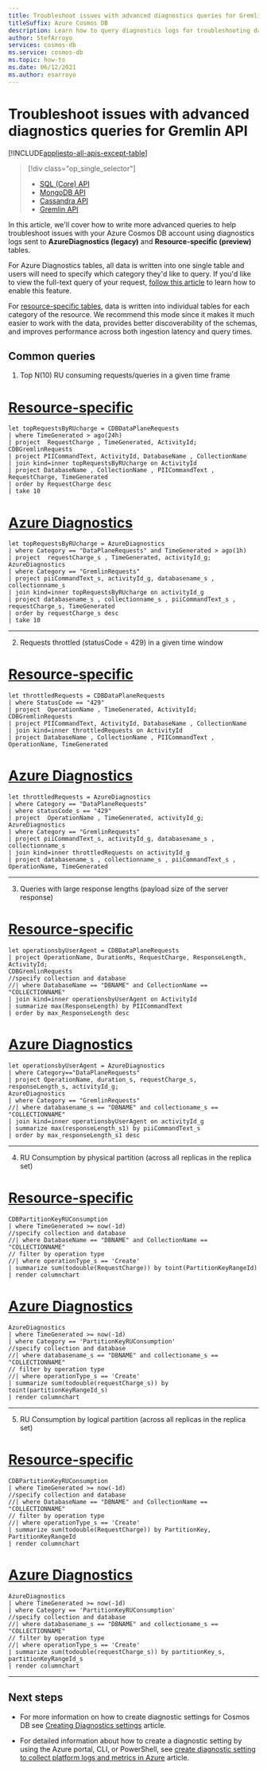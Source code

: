```yaml
---
title: Troubleshoot issues with advanced diagnostics queries for Gremlin API
titleSuffix: Azure Cosmos DB
description: Learn how to query diagnostics logs for troubleshooting data stored in Azure Cosmos DB for Gremlin API
author: StefArroyo
services: cosmos-db
ms.service: cosmos-db
ms.topic: how-to
ms.date: 06/12/2021
ms.author: esarroyo 
---
```


# Troubleshoot issues with advanced diagnostics queries for Gremlin API

[!INCLUDE[appliesto-all-apis-except-table](includes/appliesto-all-apis-except-table.md)]

> [!div class="op_single_selector"]
> * [SQL (Core) API](cosmos-db-advanced-queries.md)
> * [MongoDB API](queries-mongo.md)
> * [Cassandra API](queries-cassandra.md)
> * [Gremlin API](queries-gremlin.md)
>

In this article, we'll cover how to write more advanced queries to help troubleshoot issues with your Azure Cosmos DB account using diagnostics logs sent to **AzureDiagnostics (legacy)** and **Resource-specific (preview)** tables.

For Azure Diagnostics tables, all data is written into one single table and users will need to specify which category they'd like to query. If you'd like to view the full-text query of your request, [follow this article](cosmosdb-monitor-resource-logs.md#full-text-query) to learn how to enable this feature.

For [resource-specific tables](cosmosdb-monitor-resource-logs.md#create-setting-portal), data is written into individual tables for each category of the resource. We recommend this mode since it makes it much easier to work with the data, provides better discoverability of the schemas, and improves performance across both ingestion latency and query times.

## Common queries

1. Top N(10) RU consuming requests/queries in a given time frame

# [Resource-specific](#tab/resource-specific)

```Kusto
let topRequestsByRUcharge = CDBDataPlaneRequests 
| where TimeGenerated > ago(24h)
| project  RequestCharge , TimeGenerated, ActivityId;
CDBGremlinRequests
| project PIICommandText, ActivityId, DatabaseName , CollectionName
| join kind=inner topRequestsByRUcharge on ActivityId
| project DatabaseName , CollectionName , PIICommandText , RequestCharge, TimeGenerated
| order by RequestCharge desc
| take 10
```
# [Azure Diagnostics](#tab/azure-diagnostics)

```Kusto
let topRequestsByRUcharge = AzureDiagnostics
| where Category == "DataPlaneRequests" and TimeGenerated > ago(1h)
| project  requestCharge_s , TimeGenerated, activityId_g;
AzureDiagnostics
| where Category == "GremlinRequests"
| project piiCommandText_s, activityId_g, databasename_s , collectionname_s
| join kind=inner topRequestsByRUcharge on activityId_g
| project databasename_s , collectionname_s , piiCommandText_s , requestCharge_s, TimeGenerated
| order by requestCharge_s desc
| take 10
```    
---

2. Requests throttled (statusCode = 429) in a given time window 

# [Resource-specific](#tab/resource-specific)
```Kusto
let throttledRequests = CDBDataPlaneRequests
| where StatusCode == "429"
| project  OperationName , TimeGenerated, ActivityId;
CDBGremlinRequests
| project PIICommandText, ActivityId, DatabaseName , CollectionName
| join kind=inner throttledRequests on ActivityId
| project DatabaseName , CollectionName , PIICommandText , OperationName, TimeGenerated
```
# [Azure Diagnostics](#tab/azure-diagnostics)
```Kusto
let throttledRequests = AzureDiagnostics
| where Category == "DataPlaneRequests"
| where statusCode_s == "429"
| project  OperationName , TimeGenerated, activityId_g;
AzureDiagnostics
| where Category == "GremlinRequests"
| project piiCommandText_s, activityId_g, databasename_s , collectionname_s
| join kind=inner throttledRequests on activityId_g
| project databasename_s , collectionname_s , piiCommandText_s , OperationName, TimeGenerated
```    
---

3. Queries with large response lengths (payload size of the server response)

# [Resource-specific](#tab/resource-specific)
```Kusto
let operationsbyUserAgent = CDBDataPlaneRequests
| project OperationName, DurationMs, RequestCharge, ResponseLength, ActivityId;
CDBGremlinRequests
//specify collection and database
//| where DatabaseName == "DBNAME" and CollectionName == "COLLECTIONNAME"
| join kind=inner operationsbyUserAgent on ActivityId
| summarize max(ResponseLength) by PIICommandText
| order by max_ResponseLength desc
```

# [Azure Diagnostics](#tab/azure-diagnostics)
```Kusto
let operationsbyUserAgent = AzureDiagnostics
| where Category=="DataPlaneRequests"
| project OperationName, duration_s, requestCharge_s, responseLength_s, activityId_g;
AzureDiagnostics
| where Category == "GremlinRequests"
//| where databasename_s == "DBNAME" and collectioname_s == "COLLECTIONNAME"
| join kind=inner operationsbyUserAgent on activityId_g
| summarize max(responseLength_s1) by piiCommandText_s
| order by max_responseLength_s1 desc
```    
---

4. RU Consumption by physical partition (across all replicas in the replica set)

# [Resource-specific](#tab/resource-specific)
```Kusto
CDBPartitionKeyRUConsumption
| where TimeGenerated >= now(-1d)
//specify collection and database
//| where DatabaseName == "DBNAME" and CollectionName == "COLLECTIONNAME"
// filter by operation type
//| where operationType_s == 'Create'
| summarize sum(todouble(RequestCharge)) by toint(PartitionKeyRangeId)
| render columnchart
```
# [Azure Diagnostics](#tab/azure-diagnostics)
```Kusto
AzureDiagnostics
| where TimeGenerated >= now(-1d)
| where Category == 'PartitionKeyRUConsumption'
//specify collection and database
//| where databasename_s == "DBNAME" and collectioname_s == "COLLECTIONNAME"
// filter by operation type
//| where operationType_s == 'Create'
| summarize sum(todouble(requestCharge_s)) by toint(partitionKeyRangeId_s)
| render columnchart  
```    
---

5. RU Consumption by logical partition (across all replicas in the replica set)

# [Resource-specific](#tab/resource-specific)
```Kusto
CDBPartitionKeyRUConsumption
| where TimeGenerated >= now(-1d)
//specify collection and database
//| where DatabaseName == "DBNAME" and CollectionName == "COLLECTIONNAME"
// filter by operation type
//| where operationType_s == 'Create'
| summarize sum(todouble(RequestCharge)) by PartitionKey, PartitionKeyRangeId
| render columnchart  
```
# [Azure Diagnostics](#tab/azure-diagnostics)
```Kusto
AzureDiagnostics
| where TimeGenerated >= now(-1d)
| where Category == 'PartitionKeyRUConsumption'
//specify collection and database
//| where databasename_s == "DBNAME" and collectioname_s == "COLLECTIONNAME"
// filter by operation type
//| where operationType_s == 'Create'
| summarize sum(todouble(requestCharge_s)) by partitionKey_s, partitionKeyRangeId_s
| render columnchart  
```
---

## Next steps 
* For more information on how to create diagnostic settings for Cosmos DB see [Creating Diagnostics settings](cosmosdb-monitor-resource-logs.md) article.

* For detailed information about how to create a diagnostic setting by using the Azure portal, CLI, or PowerShell, see [create diagnostic setting to collect platform logs and metrics in Azure](../azure-monitor/essentials/diagnostic-settings.md) article.